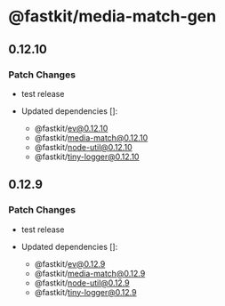 # @fastkit/media-match-gen

## 0.12.10

### Patch Changes

- test release

- Updated dependencies []:
  - @fastkit/ev@0.12.10
  - @fastkit/media-match@0.12.10
  - @fastkit/node-util@0.12.10
  - @fastkit/tiny-logger@0.12.10

## 0.12.9

### Patch Changes

- test release

- Updated dependencies []:
  - @fastkit/ev@0.12.9
  - @fastkit/media-match@0.12.9
  - @fastkit/node-util@0.12.9
  - @fastkit/tiny-logger@0.12.9
